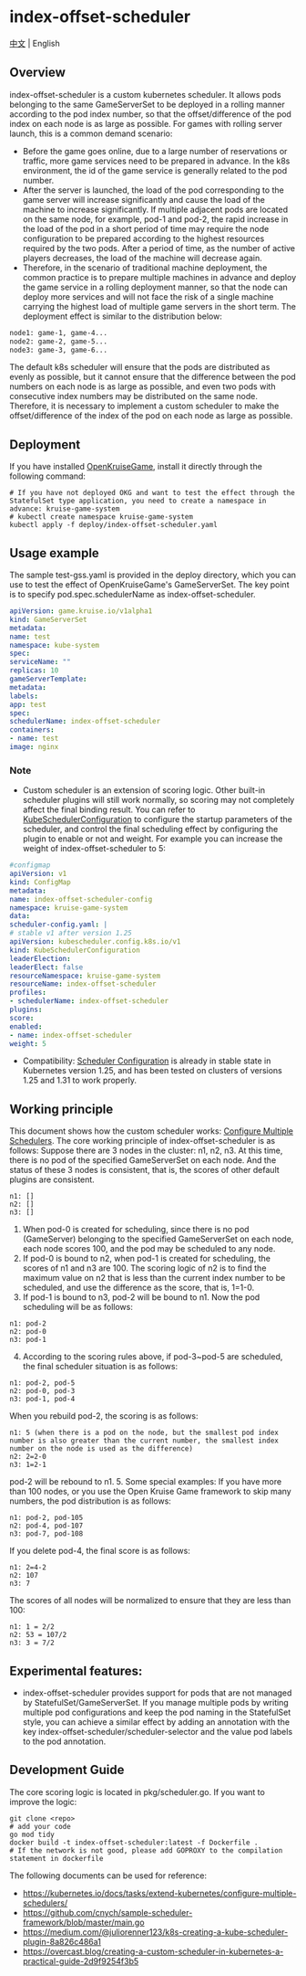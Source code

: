 # index-offset-scheduler

[中文](./docs/en/README.md) | English

## Overview
index-offset-scheduler is a custom kubernetes scheduler. It allows pods belonging to the same GameServerSet to be deployed in a rolling manner according to the pod index number, so that the offset/difference of the pod index on each node is as large as possible.
For games with rolling server launch, this is a common demand scenario:
- Before the game goes online, due to a large number of reservations or traffic, more game services need to be prepared in advance. In the k8s environment, the id of the game service
  is generally related to the pod number.
- After the server is launched, the load of the pod corresponding to the game server will increase significantly and cause the load of the machine to increase significantly. If multiple adjacent pods are located on the same node,
  for example, pod-1 and pod-2, the rapid increase in the load of the pod in a short period of time may require the node configuration to be prepared according to the highest resources required by the two pods. After a period of time, as the number of active players decreases, the load of the machine will decrease again.
- Therefore, in the scenario of traditional machine deployment, the common practice is to prepare multiple machines in advance and deploy the game service in a rolling deployment manner, so that the node can deploy more services and will not face the risk of a single machine carrying the highest load of multiple game servers in the short term. The deployment effect is similar to the distribution below:
```txt
node1: game-1, game-4...
node2: game-2, game-5...
node3: game-3, game-6...
```
The default k8s scheduler will ensure that the pods are distributed as evenly as possible, but it cannot ensure that the difference between the pod numbers on each node is as large as possible, and even two pods with consecutive index numbers may be distributed on the same node.
Therefore, it is necessary to implement a custom scheduler to make the offset/difference of the index of the pod on each node as large as possible.

## Deployment
If you have installed [OpenKruiseGame](https://openkruise.io/zh/kruisegame/introduction/), install it directly through the following command:
```
# If you have not deployed OKG and want to test the effect through the StatefulSet type application, you need to create a namespace in advance: kruise-game-system
# kubectl create namespace kruise-game-system
kubectl apply -f deploy/index-offset-scheduler.yaml
```

## Usage example
The sample test-gss.yaml is provided in the deploy directory, which you can use to test the effect of OpenKruiseGame's GameServerSet.
The key point is to specify pod.spec.schedulerName as index-offset-scheduler.
```yaml
apiVersion: game.kruise.io/v1alpha1
kind: GameServerSet
metadata:
name: test
namespace: kube-system
spec:
serviceName: ""
replicas: 10
gameServerTemplate:
metadata:
labels:
app: test
spec:
schedulerName: index-offset-scheduler
containers:
- name: test
image: nginx
```
### Note
- Custom scheduler is an extension of scoring logic. Other built-in scheduler plugins will still work normally, so scoring may not completely affect the final binding result. You can refer to
  [KubeSchedulerConfiguration](https://kubernetes.io/zh-cn/docs/reference/scheduling/config/) to configure the startup parameters of the scheduler, and control the final scheduling effect by configuring the plugin
  to enable or not and weight. For example you can increase the weight of index-offset-scheduler to 5:
 ```yaml
 #configmap
 apiVersion: v1
 kind: ConfigMap
 metadata:
 name: index-offset-scheduler-config
 namespace: kruise-game-system
 data:
 scheduler-config.yaml: |
 # stable v1 after version 1.25
 apiVersion: kubescheduler.config.k8s.io/v1
 kind: KubeSchedulerConfiguration
 leaderElection:
 leaderElect: false
 resourceNamespace: kruise-game-system
 resourceName: index-offset-scheduler
 profiles:
 - schedulerName: index-offset-scheduler
 plugins:
 score:
 enabled:
 - name: index-offset-scheduler
 weight: 5
 ```
- Compatibility: [Scheduler Configuration](https://kubernetes.io/docs/reference/scheduling/config/) is already in stable state in Kubernetes version 1.25, and has been tested on clusters of versions 1.25 and 1.31 to work properly.

## Working principle
This document shows how the custom scheduler works: [Configure Multiple Schedulers](https://kubernetes.io/docs/tasks/extend-kubernetes/configure-multiple-schedulers/).
The core working principle of index-offset-scheduler is as follows:
Suppose there are 3 nodes in the cluster: n1, n2, n3. At this time, there is no pod of the specified GameServerSet on each node. And the status of these 3 nodes is consistent, that is, the scores of other default plugins are consistent.
```
n1: []
n2: []
n3: []
````
1. When pod-0 is created for scheduling, since there is no pod (GameServer) belonging to the specified GameServerSet on each node,
   each node scores 100, and the pod may be scheduled to any node.
2. If pod-0 is bound to n2, when pod-1 is created for scheduling, the scores of n1 and n3 are 100. The scoring logic of n2 is to find the maximum value on n2 that is less than the current index number to be scheduled, and use the difference as the score,
   that is, 1=1-0.
3. If pod-1 is bound to n3, pod-2 will be bound to n1. Now the pod scheduling will be as follows:
```
n1: pod-2
n2: pod-0
n3: pod-1
```
4. According to the scoring rules above, if pod-3~pod-5 are scheduled, the final scheduler situation is as follows:
```
n1: pod-2, pod-5
n2: pod-0, pod-3
n3: pod-1, pod-4
```
When you rebuild pod-2, the scoring is as follows:
```
n1: 5 (when there is a pod on the node, but the smallest pod index number is also greater than the current number, the smallest index number on the node is used as the difference)
n2: 2=2-0
n3: 1=2-1
```
pod-2 will be rebound to n1.
5. Some special examples: If you have more than 100 nodes, or you use the Open Kruise Game framework to skip many numbers, the pod distribution is as follows:
```
n1: pod-2, pod-105
n2: pod-4, pod-107
n3: pod-7, pod-108
```
If you delete pod-4, the final score is as follows:
```
n1: 2=4-2
n2: 107
n3: 7
```
The scores of all nodes will be normalized to ensure that they are less than 100:
```
n1: 1 = 2/2
n2: 53 = 107/2
n3: 3 = 7/2
```
## Experimental features:
- index-offset-scheduler provides support for pods that are not managed by StatefulSet/GameServerSet. If you manage multiple pods by writing multiple pod configurations and keep the pod naming in the StatefulSet style, you can achieve a similar effect by adding an annotation with the key index-offset-scheduler/scheduler-selector and the value pod labels to the pod annotation.

## Development Guide
The core scoring logic is located in pkg/scheduler.go. If you want to improve the logic:
```
git clone <repo>
# add your code
go mod tidy
docker build -t index-offset-scheduler:latest -f Dockerfile .
# If the network is not good, please add GOPROXY to the compilation statement in dockerfile
```
The following documents can be used for reference:
- https://kubernetes.io/docs/tasks/extend-kubernetes/configure-multiple-schedulers/
- https://github.com/cnych/sample-scheduler-framework/blob/master/main.go
- https://medium.com/@juliorenner123/k8s-creating-a-kube-scheduler-plugin-8a826c486a1
- https://overcast.blog/creating-a-custom-scheduler-in-kubernetes-a-practical-guide-2d9f9254f3b5